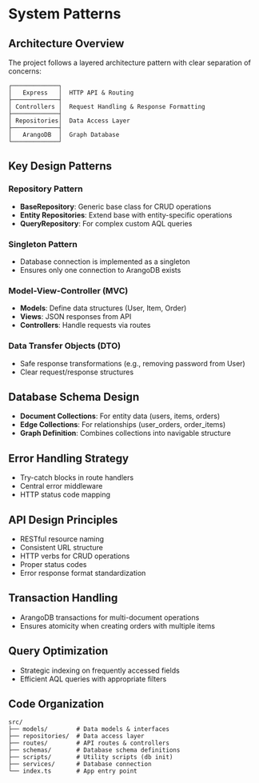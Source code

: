 # System Patterns

## Architecture Overview
The project follows a layered architecture pattern with clear separation of concerns:

```
┌─────────────┐
│   Express   │  HTTP API & Routing
├─────────────┤
│ Controllers │  Request Handling & Response Formatting
├─────────────┤
│ Repositories│  Data Access Layer
├─────────────┤
│   ArangoDB  │  Graph Database
└─────────────┘
```

## Key Design Patterns

### Repository Pattern
- **BaseRepository**: Generic base class for CRUD operations
- **Entity Repositories**: Extend base with entity-specific operations
- **QueryRepository**: For complex custom AQL queries

### Singleton Pattern
- Database connection is implemented as a singleton
- Ensures only one connection to ArangoDB exists

### Model-View-Controller (MVC)
- **Models**: Define data structures (User, Item, Order)
- **Views**: JSON responses from API
- **Controllers**: Handle requests via routes

### Data Transfer Objects (DTO)
- Safe response transformations (e.g., removing password from User)
- Clear request/response structures

## Database Schema Design
- **Document Collections**: For entity data (users, items, orders)
- **Edge Collections**: For relationships (user_orders, order_items)
- **Graph Definition**: Combines collections into navigable structure

## Error Handling Strategy
- Try-catch blocks in route handlers
- Central error middleware
- HTTP status code mapping

## API Design Principles
- RESTful resource naming
- Consistent URL structure
- HTTP verbs for CRUD operations
- Proper status codes
- Error response format standardization

## Transaction Handling
- ArangoDB transactions for multi-document operations
- Ensures atomicity when creating orders with multiple items

## Query Optimization
- Strategic indexing on frequently accessed fields
- Efficient AQL queries with appropriate filters

## Code Organization

```
src/
├── models/        # Data models & interfaces
├── repositories/  # Data access layer
├── routes/        # API routes & controllers
├── schemas/       # Database schema definitions
├── scripts/       # Utility scripts (db init)
├── services/      # Database connection
└── index.ts       # App entry point
``` 